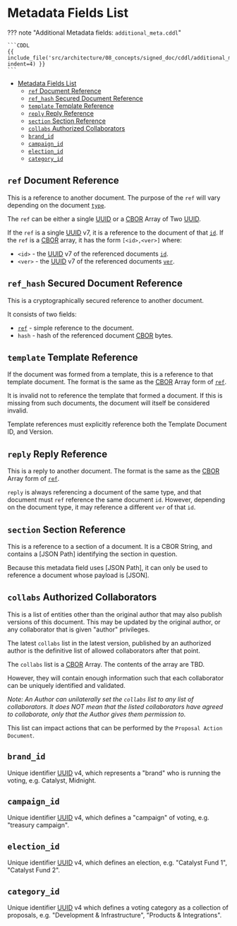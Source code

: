 # Metadata Fields List

<!-- markdownlint-disable max-one-sentence-per-line code-block-style -->
??? note "Additional Metadata fields: `additional_meta.cddl`"

    ```CDDL
    {{ include_file('src/architecture/08_concepts/signed_doc/cddl/additional_meta.cddl', indent=4) }}
    ```
<!-- markdownlint-enable max-one-sentence-per-line code-block-style -->

* [Metadata Fields List](#metadata-fields-list)
  * [`ref` Document Reference](#ref-document-reference)
  * [`ref_hash` Secured Document Reference](#ref_hash-secured-document-reference)
  * [`template` Template Reference](#template-template-reference)
  * [`reply` Reply Reference](#reply-reply-reference)
  * [`section` Section Reference](#section-section-reference)
  * [`collabs` Authorized Collaborators](#collabs-authorized-collaborators)
  * [`brand_id`](#brand_id)
  * [`campaign_id`](#campaign_id)
  * [`election_id`](#election_id)
  * [`category_id`](#category_id)

## `ref` Document Reference

This is a reference to another document.
The purpose of the `ref` will vary depending on the document [`type`](./spec.md#type).

The `ref` can be either a single [UUID] or a [CBOR] Array of Two [UUID].

If the `ref` is a single [UUID] v7, it is a reference to the document of that [`id`](./spec.md#id).
If the `ref` is a [CBOR] array, it has the form `[<id>,<ver>]` where:

* `<id>` - the [UUID] v7 of the referenced documents [`id`](./spec.md#id).
* `<ver>` - the [UUID] v7 of the referenced documents [`ver`](./spec.md#ver).

## `ref_hash` Secured Document Reference

This is a cryptographically secured reference to another document.

It consists of two fields:

* [`ref`](#ref-document-reference) - simple reference to the document.
* `hash` - hash of the referenced document [CBOR] bytes.

## `template` Template Reference

If the document was formed from a template, this is a reference to that template document.
The format is the same as the [CBOR] Array form of [`ref`](#ref-document-reference).

It is invalid not to reference the template that formed a document.
If this is missing from such documents, the document will itself be considered invalid.

Template references must explicitly reference both the Template Document ID, and Version.

## `reply` Reply Reference

This is a reply to another document.
The format is the same as the [CBOR] Array form of [`ref`](#ref-document-reference).

`reply` is always referencing a document of the same type, and that document must `ref` reference the same document `id`.
However, depending on the document type, it may reference a different `ver` of that `id`.

## `section` Section Reference

This is a reference to a section of a document.
It is a CBOR String, and contains a [JSON Path] identifying the section in question.

Because this metadata field uses [JSON Path], it can only be used to reference a document whose payload is [JSON].

## `collabs` Authorized Collaborators

This is a list of entities other than the original author that may also publish versions of this document.
This may be updated by the original author, or any collaborator that is given "author" privileges.

The latest `collabs` list in the latest version, published by an authorized author is the definitive
list of allowed collaborators after that point.

The `collabs` list is a [CBOR] Array.
The contents of the array are TBD.

However, they will contain enough information such that each collaborator can be uniquely identified and validated.

*Note: An Author can unilaterally set the `collabs` list to any list of collaborators.
It does NOT mean that the listed collaborators have agreed to collaborate, only that the Author
gives them permission to.*

This list can impact actions that can be performed by the `Proposal Action Document`.

## `brand_id`

Unique identifier [UUID] v4, which represents a "brand" who is running the voting,
e.g. Catalyst, Midnight.

## `campaign_id`

Unique identifier [UUID] v4, which defines a "campaign" of voting,
e.g. "treasury campaign".

## `election_id`

Unique identifier [UUID] v4, which defines an election,
e.g. "Catalyst Fund 1", "Catalyst Fund 2".

## `category_id`

Unique identifier [UUID] v4 which defines a voting category as a collection of proposals,
e.g. "Development & Infrastructure", "Products & Integrations".

[UUID]: https://www.rfc-editor.org/rfc/rfc9562.html
[CBOR]: https://datatracker.ietf.org/doc/rfc8949/
